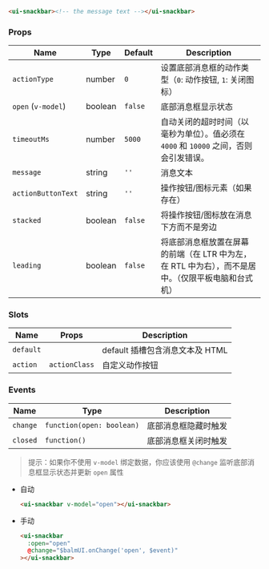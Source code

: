 ```html
<ui-snackbar><!-- the message text --></ui-snackbar>
```

### Props

| Name               | Type    | Default | Description                                                                                        |
| ------------------ | ------- | ------- | -------------------------------------------------------------------------------------------------- |
| `actionType`       | number  | `0`     | 设置底部消息框的动作类型（`0`: 动作按钮, `1`: 关闭图标）                                           |
| `open` (`v-model`) | boolean | `false` | 底部消息框显示状态                                                                                 |
| `timeoutMs`        | number  | `5000`  | 自动关闭的超时时间（以毫秒为单位）。值必须在 `4000` 和 `10000` 之间，否则会引发错误。              |
| `message`          | string  | `''`    | 消息文本                                                                                           |
| `actionButtonText` | string  | `''`    | 操作按钮/图标元素（如果存在）                                                                      |
| `stacked`          | boolean | `false` | 将操作按钮/图标放在消息下方而不是旁边                                                              |
| `leading`          | boolean | `false` | 将底部消息框放置在屏幕的前端（在 LTR 中为左，在 RTL 中为右），而不是居中。（仅限平板电脑和台式机） |

### Slots

| Name      | Props         | Description                     |
| --------- | ------------- | ------------------------------- |
| `default` |               | default 插槽包含消息文本及 HTML |
| `action`  | `actionClass` | 自定义动作按钮                  |

### Events

| Name     | Type                      | Description          |
| -------- | ------------------------- | -------------------- |
| `change` | `function(open: boolean)` | 底部消息框隐藏时触发 |
| `closed` | `function()`              | 底部消息框关闭时触发 |

> 提示：如果你不使用 `v-model` 绑定数据，你应该使用 `@change` 监听底部消息框显示状态并更新 `open` 属性

- 自动

  ```html
  <ui-snackbar v-model="open"></ui-snackbar>
  ```

- 手动

  ```html
  <ui-snackbar
    :open="open"
    @change="$balmUI.onChange('open', $event)"
  ></ui-snackbar>
  ```
